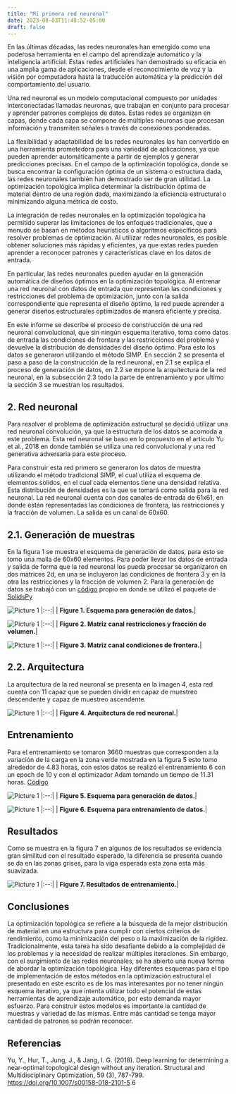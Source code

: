 ```yaml
---
title: "Mi primera red neuronal"
date: 2023-08-03T11:48:52-05:00
draft: false
---
```


En las últimas décadas, las redes neuronales han emergido como una poderosa herramienta en el campo del aprendizaje automático y la inteligencia artificial. Estas redes artificiales han demostrado su eficacia en una amplia gama de aplicaciones, desde el reconocimiento de voz y la visión por computadora hasta la traducción automática y la predicción del comportamiento del usuario.

Una red neuronal es un modelo computacional compuesto por unidades interconectadas llamadas neuronas, que trabajan en conjunto para procesar y aprender patrones complejos de datos. Estas redes se organizan en capas, donde cada capa se compone de múltiples neuronas que procesan información y transmiten señales a través de conexiones ponderadas.

La flexibilidad y adaptabilidad de las redes neuronales las han convertido en una herramienta prometedora para una variedad de aplicaciones, ya que pueden aprender automáticamente a partir de ejemplos y generar predicciones precisas. En el campo de la optimización topológica, donde se busca encontrar la configuración óptima de un sistema o estructura dada, las redes neuronales también han demostrado ser de gran utilidad. La optimización topológica implica determinar la distribución óptima de material dentro de una región dada, maximizando la eficiencia estructural o minimizando alguna métrica de costo.

La integración de redes neuronales en la optimización topológica ha permitido superar las limitaciones de los enfoques tradicionales, que a menudo se basan en métodos heurísticos o algoritmos específicos para resolver problemas de optimización. Al utilizar redes neuronales, es posible obtener soluciones más rápidas y eficientes, ya que estas redes pueden aprender a reconocer patrones y características clave en los datos de entrada.

En particular, las redes neuronales pueden ayudar en la generación automática de diseños óptimos en la optimización topológica. Al entrenar una red neuronal con datos de entrada que representan las condiciones y restricciones del problema de optimización, junto con la salida correspondiente que representa el diseño óptimo, la red puede aprender a generar diseños estructurales optimizados de manera eficiente y precisa.

En este informe se describe el proceso de construcción de una red neuronal convolucional, que sin ningún esquema iterativo, toma como datos de entrada las condiciones de frontera y las restricciones del problema y devuelve la distribución de densidades del diseño óptimo. Para esto los datos se generaron utilizando el método SIMP. En sección 2 se presenta el paso a paso de la construcción de la red neuronal, en 2.1 se explica el proceso de generación de datos, en 2.2 se expone la arquitectura de la red neuronal, en la subsección 2.3 todo la parte de entrenamiento y por ultimo la sección 3 se muestran los resultados.

## 2. Red neuronal

Para resolver el problema de optimización estructural se decidió utilizar una red neuronal convolución, ya que la estructura de los datos se acomoda a este problema. Esta red neuronal se baso en lo propuesto en el articulo Yu et al., 2018 en donde también se utiliza una red convolucional y una red generativa adversaria para este proceso. 

Para construir esta red primero se generaron los datos de muestra utilizando el método tradicional SIMP, el cual utiliza el esquema de elementos solidos, en el cual cada elementos tiene una densidad relativa. Esta distribución de densidades es la que se tomará como salida para la red neuronal. 
La red neuronal cuenta con dos canales de entrada de 61x61, en donde están representadas las condiciones de frontera, las restricciones y la fracción de volumen. La salida es un canal de 60x60.


## 2.1. Generación de muestras

En la figura 1 se muestra el esquema de generación de datos, para esto se tomo una malla de 60x60 elementos. Para poder llevar los datos de entrada y salida de forma que la red neuronal los pueda procesar se organizaron en dos matrices 2d, en una se incluyeron las condiciones de frontera 3 y en la otra las restricciones y la fracción de volumen 2. Para la generación de datos se trabajó con un [código](https://github.com/kssgarcia/DeepLearningOpt/blob/main/simp/SIMP_multi.py) propio en donde se utilizó el paquete de  [SolidsPy](https://github.com/AppliedMechanics-EAFIT/SolidsPy)

![Picture 1](/generacion.png)
|:--:|
| <b>Figure 1. Esquema para generación de datos.</b>|

![Picture 1](/canal1.jpg)
|:--:|
| <b>Figure 2. Matriz canal restricciones y fracción de volumen.</b>|

![Picture 1](/canal2.jpg)
|:--:|
| <b>Figure 3. Matriz canal condiciones de frontera.</b>|


## 2.2. Arquitectura

La arquitectura de la red neuronal se presenta en la imagen 4, esta red cuenta con 11 capaz que se
pueden dividir en capaz de muestreo descendente y capaz de muestreo ascendente.

![Picture 1](/arquitec.png)
|:--:|
| <b>Figure 4. Arquitectura de red neuronal.</b>|


## Entrenamiento

Para el entrenamiento se tomaron 3660 muestras que corresponden a la variación de la carga en la
zona verde mostrada en la figura 5 esto tomo alrededor de 4.83 horas, con estos datos se realizó el
entrenamiento 6 con un epoch de 10 y con el optimizador Adam tomando un tiempo de 11.31 horas. [Código](https://github.com/kssgarcia/DeepLearningOpt/blob/main/simp/SIMP_multi.py)

![Picture 1](/cargas.jpg)
|:--:|
| <b>Figure 5. Esquema para generación de datos.</b>|


![Picture 1](/entrenamiento.png)
|:--:|
| <b>Figure 6. Esquema para entrenamiento de datos.</b>|

## Resultados 

Como se muestra en la figura 7 en algunos de los resultados se evidencia gran similitud con el resultado
esperado, la diferencia se presenta cuando se da en las zonas grises, para la viga esperada esta zona
esta más suavizada.


![Picture 1](/FNNresultados.png)
|:--:|
| <b>Figure 7. Resultados de entrenamiento.</b>|


## Conclusiones

La optimización topológica se refiere a la búsqueda de la mejor distribución de material en una estructura para cumplir con ciertos criterios de rendimiento, como la minimización del peso o la maximización de la rigidez. Tradicionalmente, esta tarea ha sido desafiante debido a la complejidad de los problemas y la necesidad de realizar múltiples iteraciones. Sin embargo, con el surgimiento de las redes neuronales, se ha abierto una nueva forma de abordar la optimización topológica. Hay diferentes esquemas para el tipo de implementación de estos métodos en la optimización estructural el presentado en este escrito es de los mas interesantes por no tener ningún esquema iterativo, ya que intenta utilizar todo el potencial de estas herramientas de aprendizaje automático, por esto demanda mayor esfuerzo. Para construir estos modelos es importante la cantidad de muestras y variedad de las mismas. Entre más cantidad se tenga mayor cantidad de patrones se podrán reconocer.


## Referencias

Yu, Y., Hur, T., Jung, J., & Jang, I. G. (2018). Deep learning for determining a near-optimal topological
design without any iteration. Structural and Multidisciplinary Optimization, 59 (3), 787-799.
https://doi.org/10.1007/s00158-018-2101-5
6

